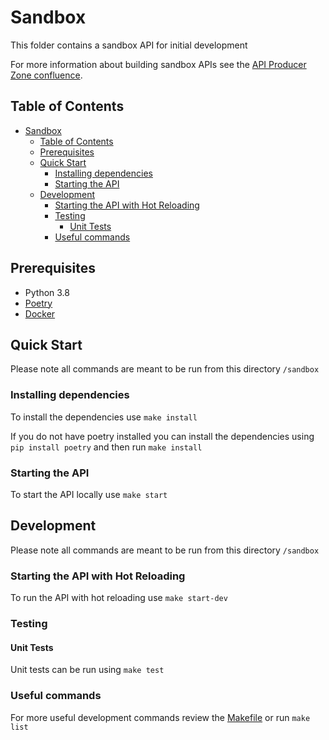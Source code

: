 # Sandbox

This folder contains a sandbox API for initial development

For more information about building sandbox APIs see the [API Producer Zone confluence](https://nhsd-confluence.digital.nhs.uk/display/APM/Setting+up+your+API+sandbox).

## Table of Contents

-   [Sandbox](#sandbox)
    -   [Table of Contents](#table-of-contents)
    -   [Prerequisites](#prerequisites)
    -   [Quick Start](#quick-start)
        -   [Installing dependencies](#installing-dependencies)
        -   [Starting the API](#starting-the-api)
    -   [Development](#development)
        -   [Starting the API with Hot Reloading](#starting-the-api-with-hot-reloading)
        -   [Testing](#testing)
            -   [Unit Tests](#unit-tests)
        -   [Useful commands](#useful-commands)

## Prerequisites

-   Python 3.8
-   [Poetry](https://python-poetry.org/docs/)
-   [Docker](https://docs.docker.com/get-docker/)

## Quick Start

Please note all commands are meant to be run from this directory `/sandbox`

### Installing dependencies

To install the dependencies use `make install`

If you do not have poetry installed you can install the dependencies using `pip install poetry` and then run `make install`

### Starting the API

To start the API locally use `make start`

## Development

Please note all commands are meant to be run from this directory `/sandbox`

### Starting the API with Hot Reloading

To run the API with hot reloading use `make start-dev`

### Testing

#### Unit Tests

Unit tests can be run using `make test`

### Useful commands

For more useful development commands review the [Makefile](Makefile) or run `make list`
